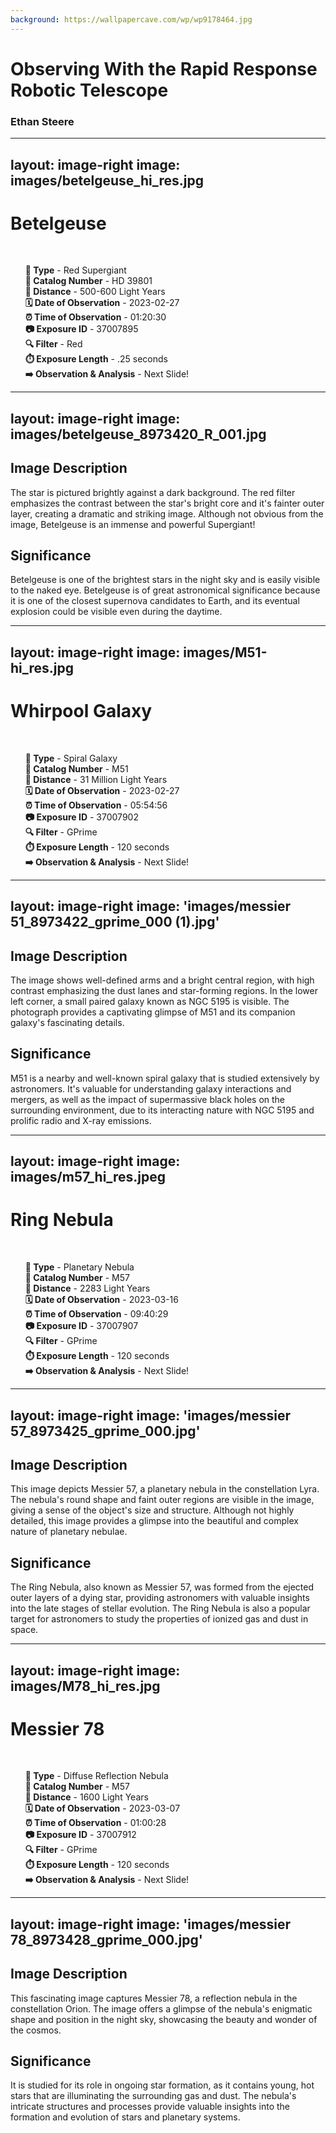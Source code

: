 ```yaml
---
background: https://wallpapercave.com/wp/wp9178464.jpg
---
```


# Observing With the Rapid Response Robotic Telescope

### Ethan Steere

---
layout: image-right
image: images/betelgeuse_hi_res.jpg
---

# Betelgeuse 
<br>

<div class="py-2 bg-gray-100 rounded-lg shadow-lg">
  <ul style="list-style: none;">
    <li class="py-1"><strong>🌟 Type</strong> - Red Supergiant</li>
    <li class="py-1"><strong>🔭 Catalog Number</strong> - HD 39801</li>
    <li class="py-1"><strong>📏 Distance</strong> - 500-600 Light Years</li>
    <li class="py-1"><strong>🗓️ Date of Observation</strong> - 2023-02-27</li>
    <li class="py-1"><strong>⏰ Time of Observation</strong> - 01:20:30</li>
    <li class="py-1"><strong>📷 Exposure ID</strong> - 37007895</li>
    <li class="py-1"><strong>🔍 Filter</strong> - Red</li>
    <li class="py-1"><strong>⏱️ Exposure Length</strong> - .25 seconds</li>
    <li class="py-1"><strong>➡️ Observation &amp; Analysis</strong> - Next Slide!</li>
  </ul>
</div>

---
layout: image-right
image: images/betelgeuse_8973420_R_001.jpg 
---

<div class="grid grid-rows-2 gap-4 h-full">
  <div class="py-2 px-4 bg-gray-100 rounded-lg shadow-lg">
    <div class="pt-1">
      <h2 class="text-lg font-bold">Image Description</h2>
    </div>
    <p class="text-sm">The star is pictured brightly against a dark background. The red filter emphasizes the contrast between the star's bright core and it's fainter outer layer, creating a dramatic and striking image. Although not obvious from the image, Betelgeuse is an immense and powerful Supergiant! </p>
  </div>

  <div class="py-2 px-4 bg-gray-100 rounded-lg shadow-lg">
    <div class="pt-1">
      <h2 class="text-lg font-bold">Significance</h2>
    </div>
    <p class="text-sm">Betelgeuse is one of the brightest stars in the night sky and is easily visible to the naked eye. Betelgeuse is of great astronomical significance because it is one of the closest supernova candidates to Earth, and its eventual explosion could be visible even during the daytime.</p>
  </div>
</div>

---
layout: image-right
image: images/M51-hi_res.jpg
---

# Whirpool Galaxy 
<br>

<div class="py-2 bg-gray-100 rounded-lg shadow-lg">
  <ul style="list-style: none;">
    <li class="py-1"><strong>🌟 Type</strong> - Spiral Galaxy</li>
    <li class="py-1"><strong>🔭 Catalog Number</strong> - M51</li>
    <li class="py-1"><strong>📏 Distance</strong> - 31 Million Light Years</li>
    <li class="py-1"><strong>🗓️ Date of Observation</strong> - 2023-02-27</li>
    <li class="py-1"><strong>⏰ Time of Observation</strong> - 05:54:56</li>
    <li class="py-1"><strong>📷 Exposure ID</strong> - 37007902</li>
    <li class="py-1"><strong>🔍 Filter</strong> - GPrime</li>
    <li class="py-1"><strong>⏱️ Exposure Length</strong> - 120 seconds</li>
    <li class="py-1"><strong>➡️ Observation &amp; Analysis</strong> - Next Slide!</li>
  </ul>
</div>

---
layout: image-right
image: 'images/messier 51_8973422_gprime_000 (1).jpg'
---

<div class="grid grid-rows-2 gap-4 h-full">
  <div class="py-2 px-4 bg-gray-100 rounded-lg shadow-lg">
    <div class="pt-1">
      <h2 class="text-lg font-bold">Image Description</h2>
    </div>
    <p class="text-sm">The image shows well-defined arms and a bright central region, with high contrast emphasizing the dust lanes and star-forming regions. In the lower left corner, a small paired galaxy known as NGC 5195 is visible. The photograph provides a captivating glimpse of M51 and its companion galaxy's fascinating details.</p>
  </div>

  <div class="py-2 px-4 bg-gray-100 rounded-lg shadow-lg">
    <div class="pt-1">
      <h2 class="text-lg font-bold">Significance</h2>
    </div>
    <p class="text-sm">M51 is a nearby and well-known spiral galaxy that is studied extensively by astronomers. It's valuable for understanding galaxy interactions and mergers, as well as the impact of supermassive black holes on the surrounding environment, due to its interacting nature with NGC 5195 and prolific radio and X-ray emissions.</p>
  </div>
</div>

---
layout: image-right
image: images/m57_hi_res.jpeg
---

# Ring Nebula 
<br>

<div class="py-2 bg-gray-100 rounded-lg shadow-lg">
  <ul style="list-style: none;">
    <li class="py-1"><strong>🌟 Type</strong> - Planetary Nebula</li>
    <li class="py-1"><strong>🔭 Catalog Number</strong> - M57</li>
    <li class="py-1"><strong>📏 Distance</strong> - 2283 Light Years</li>
    <li class="py-1"><strong>🗓️ Date of Observation</strong> - 2023-03-16</li>
    <li class="py-1"><strong>⏰ Time of Observation</strong> - 09:40:29</li>
    <li class="py-1"><strong>📷 Exposure ID</strong> - 37007907</li>
    <li class="py-1"><strong>🔍 Filter</strong> - GPrime</li>
    <li class="py-1"><strong>⏱️ Exposure Length</strong> - 120 seconds</li>
    <li class="py-1"><strong>➡️ Observation &amp; Analysis</strong> - Next Slide!</li>
  </ul>
</div>

---
layout: image-right
image: 'images/messier 57_8973425_gprime_000.jpg'
---

<div class="grid grid-rows-2 gap-4 h-full">
  <div class="py-2 px-4 bg-gray-100 rounded-lg shadow-lg">
    <div class="pt-1">
      <h2 class="text-lg font-bold">Image Description</h2>
    </div>
    <p class="text-sm">This image depicts Messier 57, a planetary nebula in the constellation Lyra. The nebula's round shape and faint outer regions are visible in the image, giving a sense of the object's size and structure. Although not highly detailed, this image provides a glimpse into the beautiful and complex nature of planetary nebulae.</p>
  </div>

  <div class="py-2 px-4 bg-gray-100 rounded-lg shadow-lg">
    <div class="pt-1">
      <h2 class="text-lg font-bold">Significance</h2>
    </div>
    <p class="text-sm">The Ring Nebula, also known as Messier 57, was formed from the ejected outer layers of a dying star, providing astronomers with valuable insights into the late stages of stellar evolution. The Ring Nebula is also a popular target for astronomers to study the properties of ionized gas and dust in space.</p>
  </div>
</div>

---
layout: image-right
image: images/M78_hi_res.jpg
---

# Messier 78 
<br>

<div class="py-2 bg-gray-100 rounded-lg shadow-lg">
  <ul style="list-style: none;">
    <li class="py-1"><strong>🌟 Type</strong> - Diffuse Reflection Nebula</li>
    <li class="py-1"><strong>🔭 Catalog Number</strong> - M57</li>
    <li class="py-1"><strong>📏 Distance</strong> - 1600 Light Years</li>
    <li class="py-1"><strong>🗓️ Date of Observation</strong> - 2023-03-07</li>
    <li class="py-1"><strong>⏰ Time of Observation</strong> - 01:00:28</li>
    <li class="py-1"><strong>📷 Exposure ID</strong> - 37007912</li>
    <li class="py-1"><strong>🔍 Filter</strong> - GPrime</li>
    <li class="py-1"><strong>⏱️ Exposure Length</strong> - 120 seconds</li>
    <li class="py-1"><strong>➡️ Observation &amp; Analysis</strong> - Next Slide!</li>
  </ul>
</div>

---
layout: image-right
image: 'images/messier 78_8973428_gprime_000.jpg'
---

<div class="grid grid-rows-2 gap-4 h-full">
  <div class="py-2 px-4 bg-gray-100 rounded-lg shadow-lg">
    <div class="pt-1">
      <h2 class="text-lg font-bold">Image Description</h2>
    </div>
    <p class="text-sm">This fascinating image captures Messier 78, a reflection nebula in the constellation Orion. The image offers a glimpse of the nebula's enigmatic shape and position in the night sky, showcasing the beauty and wonder of the cosmos.</p>
  </div>

  <div class="py-2 px-4 bg-gray-100 rounded-lg shadow-lg">
    <div class="pt-1">
      <h2 class="text-lg font-bold">Significance</h2>
    </div>
    <p class="text-sm">It is studied for its role in ongoing star formation, as it contains young, hot stars that are illuminating the surrounding gas and dust. The nebula's intricate structures and processes provide valuable insights into the formation and evolution of stars and planetary systems.</p>
  </div>
</div>